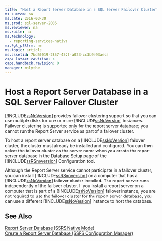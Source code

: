 ```yaml
---
title: "Host a Report Server Database in a SQL Server Failover Cluster"
ms.custom: na
ms.date: 2016-03-30
ms.prod: sql-server-2016
ms.reviewer: na
ms.suite: na
ms.technology: 
  - reporting-services-native
ms.tgt_pltfrm: na
ms.topic: article
ms.assetid: 7bd5f019-2857-452f-a023-cc3b9e93aec4
caps.latest.revision: 6
caps.handback.revision: 0
manager: mblythe
---
```

# Host a Report Server Database in a SQL Server Failover Cluster
[!INCLUDE[ssNoVersion](../../Topics/TopicNameContainA/tokens/ssNoVersion_md.md)] provides failover clustering support so that you can use multiple disks for one or more [!INCLUDE[ssNoVersion](../../Topics/TopicNameContainA/tokens/ssNoVersion_md.md)] instances. Failover clustering is supported only for the report server database; you cannot run the Report Server service as part of a failover cluster.  
  
 To host a report server database on a [!INCLUDE[ssNoVersion](../../Topics/TopicNameContainA/tokens/ssNoVersion_md.md)] failover cluster, the cluster must already be installed and configured. You can then select the failover cluster as the server name when you create the report server database in the Database Setup page of the [!INCLUDE[ssRSnoversion](../../Topics/TopicNameContainA/tokens/ssRSnoversion_md.md)] Configuration tool.  
  
 Although the Report Server service cannot participate in a failover cluster, you can install [!INCLUDE[ssRSnoversion](../../Topics/TopicNameContainA/tokens/ssRSnoversion_md.md)] on a computer that has a [!INCLUDE[ssNoVersion](../../Topics/TopicNameContainA/tokens/ssNoVersion_md.md)] failover cluster installed. The report server runs independently of the failover cluster. If you install a report server on a computer that is part of a [!INCLUDE[ssNoVersion](../../Topics/TopicNameContainA/tokens/ssNoVersion_md.md)] failover instance, you are not required to use the failover cluster for the report server database; you can use a different [!INCLUDE[ssNoVersion](../../Topics/TopicNameContainA/tokens/ssNoVersion_md.md)] instance to host the database.  
  
## See Also  
 [Report Server Database (SSRS Native Mode)](../../Topics/TopicNameNotContainA/Report-Server-Database--SSRS-Native-Mode-.md)   
 [Create a Report Server Database  (SSRS Configuration Manager)](../../Topics/TopicNameContainA/Create-a-Report-Server-Database---SSRS-Configuration-Manager-.md)